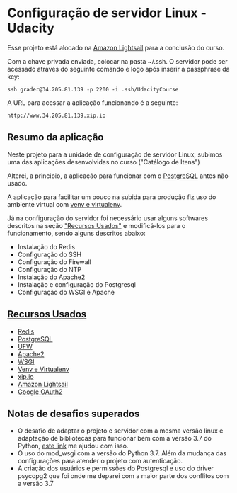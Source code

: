 # Configuração de servidor Linux - Udacity

Esse projeto está alocado na [Amazon Lightsail](https://lightsail.aws.amazon.com) para a conclusão do curso.

Com a chave privada enviada, colocar na pasta ~/.ssh.
O servidor pode ser acessado através do seguinte comando e logo após inserir a passphrase da key:

    ssh grader@34.205.81.139 -p 2200 -i .ssh/UdacityCourse


A URL para acessar a aplicação funcionando é a seguinte:

    http://www.34.205.81.139.xip.io
    

## Resumo da aplicação

Neste projeto para a unidade de configuração de servidor Linux, subimos uma das aplicações desenvolvidas no curso ("Catálogo de Itens")

Alterei, a principio, a aplicação para funcionar com o [PostgreSQL](https://www.postgresql.org/) antes não usado. 

A aplicação para facilitar um pouco na subida para produção fiz uso do ambiente virtual com [venv e virtualenv](https://packaging.python.org/guides/installing-using-pip-and-virtualenv/).

Já na configuração do servidor foi necessário usar alguns softwares descritos na seção ["Recursos Usados"](#recursos-usados) e modificá-los para o funcionamento, sendo alguns descritos abaixo:
  
  - Instalação do Redis
  - Configuração do SSH
  - Configuração do Firewall
  - Configuração do NTP
  - Instalação do Apache2
  - Instalação e configuração do Postgresql
  - Configuração do WSGI e Apache
  
## [Recursos Usados](#recursos-usados)

  * [Redis](https://redis.io/)
  * [PostgreSQL](https://www.postgresql.org/)
  * [UFW](http://wiki.ubuntu-br.org/UFW)
  * [Apache2](http://httpd.apache.org/)
  * [WSGI](https://modwsgi.readthedocs.io)
  * [Venv e Virtualenv](https://packaging.python.org/guides/installing-using-pip-and-virtualenv/)
  * [xip.io](http://xip.io/)
  * [Amazon Lightsail](https://lightsail.aws.amazon.com)
  * [Google OAuth2](https://developers.google.com/identity/protocols/OAuth2)
  
## Notas de desafios superados

  - O desafio de adaptar o projeto e servidor com a mesma versão linux e adaptação de bibliotecas para funcionar bem com a versão 3.7 do Python, [este link](https://medium.com/@garethjohnson_52722/serve-python-3-7-with-mod-wsgi-on-ubuntu-16-d9c7ab79e03a) me ajudou com isso.
  - O uso do mod_wsgi com a versão do Python 3.7. Além da mudança das configurações para atender o projeto com autenticação.
  - A criação dos usuários e permissões do Postgresql e uso do driver psycopg2 que foi onde me deparei com a maior parte dos conflitos com a versão 3.7
  

